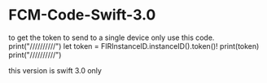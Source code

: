 # FCM-Code-Swift-3.0

to get the token to send to a single device only use this code.
        print("//////////")
        let token = FIRInstanceID.instanceID().token()!
        print(token)
        print("//////////")
        
        
this version is swift 3.0 only
        
